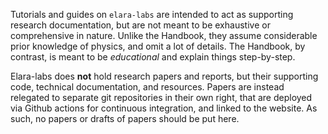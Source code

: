 Tutorials and guides on `elara-labs` are intended to act as supporting research documentation, but are not meant to be exhaustive or comprehensive in nature. Unlike the Handbook, they assume considerable prior knowledge of physics, and omit a lot of details. The Handbook, by contrast, is meant to be _educational_ and explain things step-by-step.

Elara-labs does **not** hold research papers and reports, but their supporting code, technical documentation, and resources. Papers are instead relegated to separate git repositories in their own right, that are deployed via Github actions for continuous integration, and linked to the website. As such, no papers or drafts of papers should be put here.